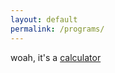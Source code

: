 ```yaml
---
layout: default
permalink: /programs/
---
```

<p>woah, it's a <a href="/programs/calculator">calculator</a></p>
